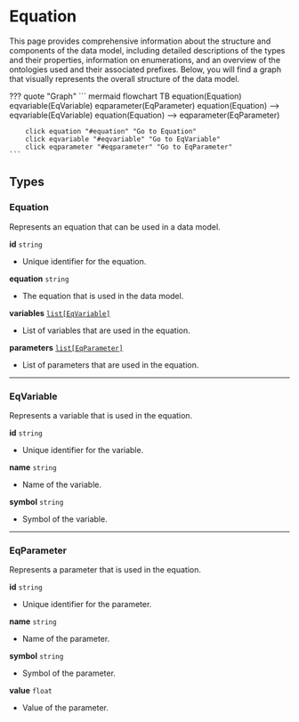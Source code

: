 # Equation

This page provides comprehensive information about the structure and components of the data model, including detailed descriptions of the types and their properties, information on enumerations, and an overview of the ontologies used and their associated prefixes. Below, you will find a graph that visually represents the overall structure of the data model.

??? quote "Graph"
    ``` mermaid
    flowchart TB
        equation(Equation)
        eqvariable(EqVariable)
        eqparameter(EqParameter)
        equation(Equation) --> eqvariable(EqVariable)
        equation(Equation) --> eqparameter(EqParameter)

        click equation "#equation" "Go to Equation"
        click eqvariable "#eqvariable" "Go to EqVariable"
        click eqparameter "#eqparameter" "Go to EqParameter"
    ```

## Types


### Equation
Represents an equation that can be used in a data model.

__id__ `string`

- Unique identifier for the equation.


__equation__ `string`

- The equation that is used in the data model.


__variables__ [`list[EqVariable]`](#eqvariable)

- List of variables that are used in the equation.


__parameters__ [`list[EqParameter]`](#eqparameter)

- List of parameters that are used in the equation.


------

### EqVariable
Represents a variable that is used in the equation.

__id__ `string`

- Unique identifier for the variable.


__name__ `string`

- Name of the variable.


__symbol__ `string`

- Symbol of the variable.


------

### EqParameter
Represents a parameter that is used in the equation.

__id__ `string`

- Unique identifier for the parameter.


__name__ `string`

- Name of the parameter.


__symbol__ `string`

- Symbol of the parameter.


__value__ `float`

- Value of the parameter.
